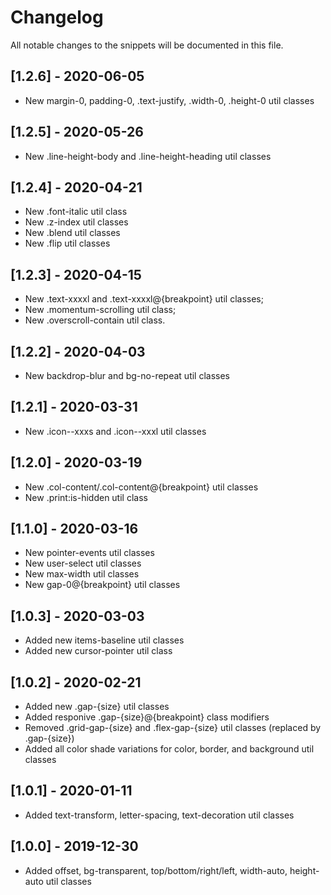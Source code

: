 # Changelog
All notable changes to the snippets will be documented in this file.

## [1.2.6] - 2020-06-05
- New margin-0, padding-0, .text-justify, .width-0, .height-0 util classes

## [1.2.5] - 2020-05-26
- New .line-height-body and .line-height-heading util classes

## [1.2.4] - 2020-04-21
- New .font-italic util class
- New .z-index util classes
- New .blend util classes
- New .flip util classes

## [1.2.3] - 2020-04-15
- New .text-xxxxl and .text-xxxxl@{breakpoint} util classes;
- New .momentum-scrolling util class;
- New .overscroll-contain util class.

## [1.2.2] - 2020-04-03
- New backdrop-blur and bg-no-repeat util classes

## [1.2.1] - 2020-03-31
- New .icon--xxxs and .icon--xxxl util classes

## [1.2.0] - 2020-03-19
- New .col-content/.col-content@{breakpoint} util classes
- New .print:is-hidden util class

## [1.1.0] - 2020-03-16
- New pointer-events util classes
- New user-select util classes
- New max-width util classes
- New gap-0@{breakpoint} util classes

## [1.0.3] - 2020-03-03
- Added new items-baseline util classes
- Added new cursor-pointer util class

## [1.0.2] - 2020-02-21
- Added new .gap-{size} util classes
- Added responive .gap-{size}@{breakpoint} class modifiers
- Removed .grid-gap-{size} and .flex-gap-{size} util classes (replaced by .gap-{size})
- Added all color shade variations for color, border, and background util classes

## [1.0.1] - 2020-01-11
- Added text-transform, letter-spacing, text-decoration util classes

## [1.0.0] - 2019-12-30
- Added offset, bg-transparent, top/bottom/right/left, width-auto, height-auto util classes